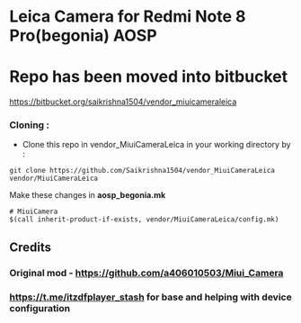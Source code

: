 # Leica Camera for Redmi Note 8 Pro(begonia) AOSP

# Repo has been moved into bitbucket

https://bitbucket.org/saikrishna1504/vendor_miuicameraleica

### Cloning :
- Clone this repo in vendor_MiuiCameraLeica in your working directory by :
```
git clone https://github.com/Saikrishna1504/vendor_MiuiCameraLeica vendor/MiuiCameraLeica
```
Make these changes in **aosp_begonia.mk**
```
# MiuiCamera
$(call inherit-product-if-exists, vendor/MiuiCameraLeica/config.mk)
```
## Credits
### Original mod - https://github.com/a406010503/Miui_Camera
### https://t.me/itzdfplayer_stash for base and helping with device configuration 
